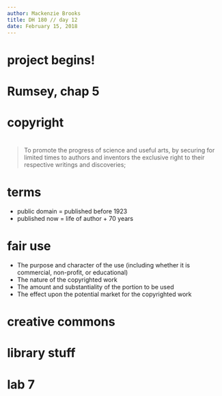 ```yaml
---
author: Mackenzie Brooks
title: DH 180 // day 12
date: February 15, 2018
---
```

# project begins! 

# Rumsey, chap 5


# copyright

# 
> To promote the progress of science and useful arts, by securing for limited times to authors and inventors the exclusive right to their respective writings and discoveries;

# terms
* public domain = published before 1923
* published now = life of author + 70 years

# fair use 
* The purpose and character of the use (including whether it is commercial, non-profit, or educational)
* The nature of the copyrighted work
* The amount and substantiality of the portion to be used
* The effect upon the potential market for the copyrighted work

# creative commons 

# library stuff 

# lab 7

